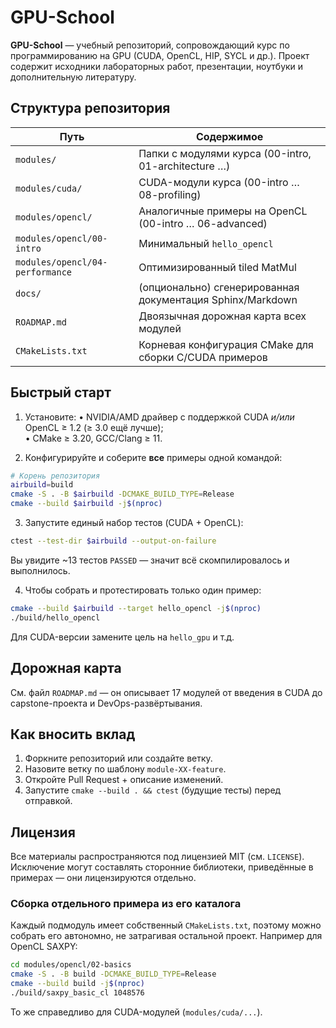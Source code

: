 # GPU-School

**GPU-School** — учебный репозиторий, сопровождающий курс по программированию на GPU (CUDA, OpenCL, HIP, SYCL и др.). Проект содержит исходники лабораторных работ, презентации, ноутбуки и дополнительную литературу.

## Структура репозитория

| Путь | Содержимое |
|------|------------|
| `modules/` | Папки с модулями курса (00-intro, 01-architecture …) |
| `modules/cuda/` | CUDA-модули курса (00-intro … 08-profiling) |
| `modules/opencl/` | Аналогичные примеры на OpenCL (00-intro … 06-advanced) |
| `modules/opencl/00-intro` | Минимальный `hello_opencl` |
| `modules/opencl/04-performance` | Оптимизированный tiled MatMul |
| `docs/` | (опционально) сгенерированная документация Sphinx/Markdown |
| `ROADMAP.md` | Двоязычная дорожная карта всех модулей |
| `CMakeLists.txt` | Корневая конфигурация CMake для сборки C/CUDA примеров |

## Быстрый старт

1. Установите:
   • NVIDIA/AMD драйвер с поддержкой CUDA *и/или* OpenCL ≥ 1.2 (≥ 3.0 ещё лучше);  
   • CMake ≥ 3.20, GCC/Clang ≥ 11.

2. Конфигурируйте и соберите **все** примеры одной командой:

```bash
# Корень репозитория
airbuild=build
cmake -S . -B $airbuild -DCMAKE_BUILD_TYPE=Release
cmake --build $airbuild -j$(nproc)
```

3. Запустите единый набор тестов (CUDA + OpenCL):

```bash
ctest --test-dir $airbuild --output-on-failure
```
Вы увидите ~13 тестов `PASSED` — значит всё скомпилировалось и выполнилось.

4. Чтобы собрать и протестировать только один пример:

```bash
cmake --build $airbuild --target hello_opencl -j$(nproc)
./build/hello_opencl
```

Для CUDA-версии замените цель на `hello_gpu` и т.д.

## Дорожная карта
См. файл `ROADMAP.md` — он описывает 17 модулей от введения в CUDA до capstone-проекта и DevOps-развёртывания.

## Как вносить вклад

1. Форкните репозиторий или создайте ветку.
2. Назовите ветку по шаблону `module-XX-feature`.
3. Откройте Pull Request + описание изменений.
4. Запустите `cmake --build . && ctest` (будущие тесты) перед отправкой.

## Лицензия

Все материалы распространяются под лицензией MIT (см. `LICENSE`). Исключение могут составлять сторонние библиотеки, приведённые в примерах — они лицензируются отдельно.  

### Сборка отдельного примера из его каталога

Каждый подмодуль имеет собственный `CMakeLists.txt`, поэтому можно
собрать его автономно, не затрагивая остальной проект. Например для
OpenCL SAXPY:

```bash
cd modules/opencl/02-basics
cmake -S . -B build -DCMAKE_BUILD_TYPE=Release
cmake --build build -j$(nproc)
./build/saxpy_basic_cl 1048576
```

То же справедливо для CUDA-модулей (`modules/cuda/...`).  
